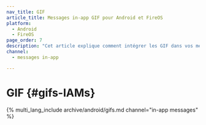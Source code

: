 ```yaml
---
nav_title: GIF
article_title: Messages in-app GIF pour Android et FireOS
platform: 
  - Android
  - FireOS
page_order: 7
description: "Cet article explique comment intégrer les GIF dans vos messages in-app Android ou FireOS."
channel:
  - messages in-app

---
```


# GIF {#gifs-IAMs}

{% multi_lang_include archive/android/gifs.md channel="in-app messages" %}
